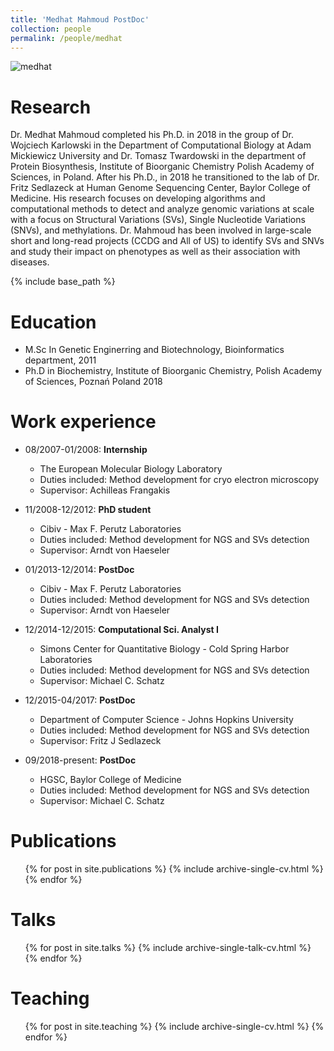 ```yaml
---
title: 'Medhat Mahmoud PostDoc'
collection: people
permalink: /people/medhat
---
```

![medhat](/images/Fritz.JPG)
# Research 

Dr. Medhat Mahmoud completed his Ph.D. in 2018 in the group of Dr. Wojciech Karlowski  in the Department of Computational Biology at Adam Mickiewicz University and Dr. Tomasz Twardowski in the department of Protein Biosynthesis, Institute of Bioorganic Chemistry Polish Academy of Sciences,  in Poland. After his Ph.D., in 2018  he transitioned to the lab of Dr. Fritz Sedlazeck at Human Genome Sequencing Center, Baylor College of Medicine. His research focuses on developing algorithms and computational methods to detect and analyze genomic variations at scale with a focus on Structural Variations (SVs), Single Nucleotide Variations (SNVs), and methylations. Dr. Mahmoud has been involved in large-scale short and long-read projects (CCDG and All of US) to identify SVs and SNVs and study their impact on phenotypes as well as their association with diseases.

{% include base_path %}

Education
======
* M.Sc In Genetic Enginerring and Biotechnology, Bioinformatics department, 2011 
* Ph.D in Biochemistry, Institute of Bioorganic Chemistry, Polish Academy of Sciences, Poznań Poland 2018

Work experience
======
* 08/2007-01/2008: <b>Internship</b>
  * The European Molecular Biology Laboratory
  * Duties included: Method development for cryo electron microscopy
  * Supervisor: Achilleas Frangakis

* 11/2008-12/2012: <b>PhD student</b>
  * Cibiv - Max F. Perutz Laboratories
  * Duties included: Method development for NGS and SVs detection
  * Supervisor: Arndt von Haeseler

* 01/2013-12/2014: <b>PostDoc</b>
  * Cibiv - Max F. Perutz Laboratories
  * Duties included: Method development for NGS and SVs detection
  * Supervisor: Arndt von Haeseler
 
* 12/2014-12/2015: <b>Computational Sci. Analyst I</b>
  * Simons Center for Quantitative Biology - Cold Spring Harbor Laboratories 
  * Duties included: Method development for NGS and SVs detection
  * Supervisor: Michael C. Schatz

* 12/2015-04/2017: <b>PostDoc</b>
  * Department of Computer Science - Johns Hopkins University
  * Duties included: Method development for NGS and SVs detection
  * Supervisor: Fritz J Sedlazeck


* 09/2018-present: <b>PostDoc</b>
  * HGSC, Baylor College of Medicine
  * Duties included: Method development for NGS and SVs detection
  * Supervisor: Michael C. Schatz

Publications
======
  <ul>{% for post in site.publications %}
    {% include archive-single-cv.html %}
  {% endfor %}</ul>
  
Talks
======
  <ul>{% for post in site.talks %}
    {% include archive-single-talk-cv.html %}
  {% endfor %}</ul>
  
Teaching
======
  <ul>{% for post in site.teaching %}
    {% include archive-single-cv.html %}
  {% endfor %}</ul>
  
